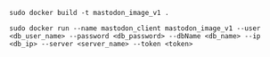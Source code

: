 `sudo docker build -t mastodon_image_v1 .`

`sudo docker run --name mastodon_client mastodon_image_v1 --user <db_user_name> --password <db_password> --dbName <db_name> --ip <db_ip> --server <server_name> --token <token>`
